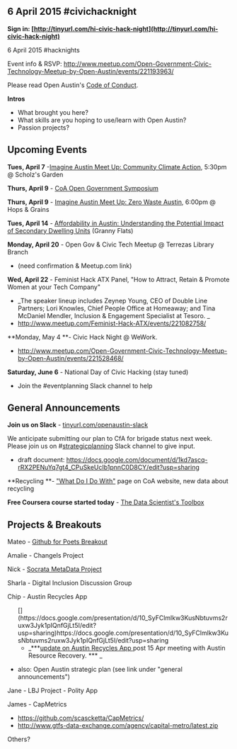 ## 6 April 2015 #civichacknight

**Sign in: **[](http://tinyurl.com/hi-civic-hack-night)**[http://tinyurl.com/hi-civic-hack-night](http://tinyurl.com/hi-civic-hack-night)**

6 April 2015 #hacknights

Event info & RSVP: [](http://www.meetup.com/Open-Government-Civic-Technology-Meetup-by-Open-Austin/events/221193963/)http://www.meetup.com/Open-Government-Civic-Technology-Meetup-by-Open-Austin/events/221193963/

Please read Open Austin's [Code of Conduct](http://www.open-austin.org/about/code-of-conduct).

**Intros**

*   What brought you here?
*   What skills are you hoping to use/learn with Open Austin?
*   Passion projects?

## Upcoming Events

**Tues, April 7** -[Imagine Austin Meet Up: Community Climate Action](http://www.meetup.com/Imagine-Austin/events/221369178/), 5:30pm @ Scholz's Garden 

**Thurs, April 9** - [CoA Open Government Symposium](http://www.austintexas.gov/opengov2015)

**Thurs, April 9** - [Imagine Austin Meet Up: Zero Waste Austin](http://www.meetup.com/Imagine-Austin/events/220974155/), 6:00pm @ Hops & Grains

**Tues, April 14** - [Affordability in Austin: Understanding the Potential Impact of Secondary Dwelling Units](https://www.facebook.com/events/736001579831771/?ref=1) (Granny Flats)

**Monday, April 20** - Open Gov & Civic Tech Meetup @ Terrezas Library Branch

*   (need confirmation & Meetup.com link)

**Wed, April 22** - Feminist Hack ATX Panel, "How to Attract, Retain & Promote Women at your Tech Company"

*   _The speaker lineup includes Zeynep Young, CEO of Double Line Partners; Lori Knowles, Chief People Office at Homeaway; and Tina McDaniel Mendler, Inclusion & Engagement Specialist at Tesoro. _
*   [](http://www.meetup.com/Feminist-Hack-ATX/events/221082758/)http://www.meetup.com/Feminist-Hack-ATX/events/221082758/

**Monday, May 4 **- Civic Hack Night @ WeWork.   

*   [](http://www.meetup.com/Open-Government-Civic-Technology-Meetup-by-Open-Austin/events/221528468/)http://www.meetup.com/Open-Government-Civic-Technology-Meetup-by-Open-Austin/events/221528468/

**Saturday, June 6** - National Day of Civic Hacking (stay tuned)

*   Join the #eventplanning Slack channel to help

## General Announcements

**Join us on Slack** - [tinyurl.com/openaustin-slack](http://tinyurl.com/openaustin-slack)

We anticipate submitting our plan to CfA for brigade status next week. Please join us on #[strategicplanning](https://open-austin.slack.com/messages/strategicplanning/) Slack channel to give input.

*   draft document: [](https://docs.google.com/document/d/1kd7ascq-rRX2PENuYq7gt4_CPuSkeUcIb1pnnC0D8CY/edit?usp=sharing)https://docs.google.com/document/d/1kd7ascq-rRX2PENuYq7gt4_CPuSkeUcIb1pnnC0D8CY/edit?usp=sharing

**Recycling **- ["What Do I Do With"](http://austintexas.gov/what-do-i-do/) page on CoA website, new data about recycling

**Free Coursera course started today** - [The Data Scientist's Toolbox](https://class.coursera.org/datascitoolbox-013)

## Projects & Breakouts

Mateo - [Github for Poets Breakout](/3u3JJzv5Rf1#Github-for-Poets-Breakout)

Amalie - ChangeIs Project

Nick - [Socrata MetaData Project](/GoJp2FusbCR#Socrata-MetaData-Project)

Sharla - Digital Inclusion Discussion Group

Chip - Austin Recycles App
<ul style="list-style: none;"><li>[](https://docs.google.com/presentation/d/10_SyFClmlkw3KusNbtuvms2ruxw3Jyk1pIQnfGjLt5I/edit?usp=sharing)https://docs.google.com/presentation/d/10_SyFClmlkw3KusNbtuvms2ruxw3Jyk1pIQnfGjLt5I/edit?usp=sharing

*   _***[update on Austin Recycles App ](/Austin-Recycles-Update-from-15-Apr-Meeting-at-City-Hall-Offices-UrnnGT28nan)post 15 Apr meeting with Austin Resource Recovery. *** _
</ul style="list-style: none;">

*   also: Open Austin strategic plan (see link under "general announcements")

Jane - LBJ Project - Polity App

James - CapMetrics

*   [](https://github.com/scascketta/CapMetrics/)https://github.com/scascketta/CapMetrics/
*   [](http://www.gtfs-data-exchange.com/agency/capital-metro/latest.zip)http://www.gtfs-data-exchange.com/agency/capital-metro/latest.zip

Others?